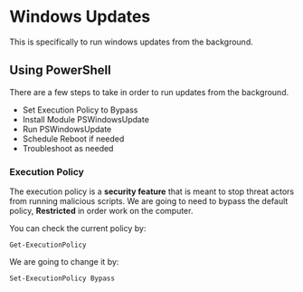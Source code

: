 # Windows Updates

This is specifically to run windows updates from the background.

## Using PowerShell

There are a few steps to take in order to run updates from the background.

- Set Execution Policy to Bypass
- Install Module PSWindowsUpdate
- Run PSWindowsUpdate
- Schedule Reboot if needed
- Troubleshoot as needed

### Execution Policy

The execution policy is a __security feature__ that is meant to stop threat actors from running malicious scripts.
We are going to need to bypass the default policy, **Restricted** in order work on the computer.

You can check the current policy by:
```
Get-ExecutionPolicy
```
We are going to change it by:
```
Set-ExecutionPolicy Bypass
```

